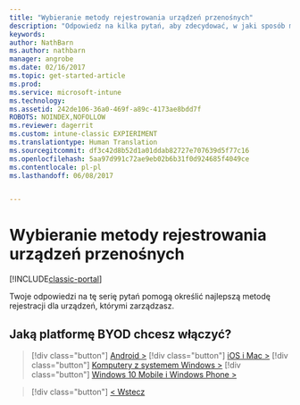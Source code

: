 ```yaml
---
title: "Wybieranie metody rejestrowania urządzeń przenośnych"
description: "Odpowiedz na kilka pytań, aby zdecydować, w jaki sposób ma się odbywać rejestrowanie urządzeń przenośnych w usłudze Intune"
keywords: 
author: NathBarn
ms.author: nathbarn
manager: angrobe
ms.date: 02/16/2017
ms.topic: get-started-article
ms.prod: 
ms.service: microsoft-intune
ms.technology: 
ms.assetid: 242de106-36a0-469f-a89c-4173ae8bdd7f
ROBOTS: NOINDEX,NOFOLLOW
ms.reviewer: dagerrit
ms.custom: intune-classic EXPIERIMENT
ms.translationtype: Human Translation
ms.sourcegitcommit: df3c42d8b52d1a01ddab82727e707639d5f77c16
ms.openlocfilehash: 5aa97d991c72ae9eb02b6b31f0d924685f4049ce
ms.contentlocale: pl-pl
ms.lasthandoff: 06/08/2017


---
```

# <a name="choose-how-to-enroll-mobile-devices"></a>Wybieranie metody rejestrowania urządzeń przenośnych

[!INCLUDE[classic-portal](../includes/classic-portal.md)]

Twoje odpowiedzi na tę serię pytań pomogą określić najlepszą metodę rejestracji dla urządzeń, którymi zarządzasz.

## <a name="which-byod-platform-do-you-want-to-enable"></a>**Jaką platformę BYOD chcesz włączyć?**

> [!div  class="button"]
[Android >](/intune-classic/deploy-use/set-up-android-management-with-microsoft-intune)
> [!div class="button"]
[iOS i Mac >](/intune-classic/deploy-use/set-up-ios-and-mac-management-with-microsoft-intune)
> [!div class="button"]
[Komputery z systemem Windows >](/intune-classic/deploy-use/set-up-windows-device-management-with-microsoft-intune)
> [!div class="button"]
[Windows 10 Mobile i Windows Phone >](/intune-classic/deploy-use/set-up-windows-phone-management-with-microsoft-intune)


> [!div class="button"]
[< Wstecz](choose-how-to-enroll-devices1.md)

